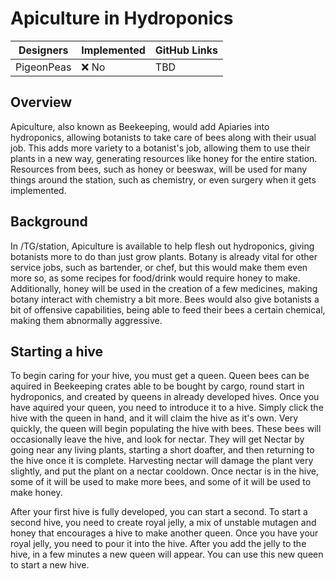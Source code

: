 # Apiculture in Hydroponics

| Designers | Implemented | GitHub Links |
|---|---|---|
| PigeonPeas | :x: No | TBD |

## Overview

Apiculture, also known as Beekeeping, would add Apiaries into hydroponics, allowing botanists to take care of bees along with their usual job. This adds more variety to a botanist's job, allowing them to use their plants in a new way, generating resources like honey for the entire station. Resources from bees, such as honey or beeswax, will be used for many things around the station, such as chemistry, or even surgery when it gets implemented.

## Background

In /TG/station, Apiculture is available to help flesh out hydroponics, giving botanists more to do than just grow plants. Botany is already vital for other service jobs, such as bartender, or chef, but this would make them even more so, as some recipes for food/drink would require honey to make. Additionally, honey will be used in the creation of a few medicines, making botany interact with chemistry a bit more. Bees would also give botanists a bit of offensive capabilities, being able to feed their bees a certain chemical, making them abnormally aggressive.

## Starting a hive

To begin caring for your hive, you must get a queen. Queen bees can be aquired in Beekeeping crates able to be bought by cargo, round start in hydroponics, and created by queens in already developed hives. Once you have aquired your queen, you need to introduce it to a hive. Simply click the hive with the queen in hand, and it will claim the hive as it's own. Very quickly, the queen will begin populating the hive with bees. These bees will occasionally leave the hive, and look for nectar. They will get Nectar by going near any living plants, starting a short doafter, and then returning to the hive once it is complete. Harvesting nectar will damage the plant very slightly, and put the plant on a nectar cooldown. Once nectar is in the hive, some of it will be used to make more bees, and some of it will be used to make honey. 

After your first hive is fully developed, you can start a second. To start a second hive, you need to create royal jelly, a mix of unstable mutagen and honey that encourages a hive to make another queen. Once you have your royal jelly, you need to pour it into the hive. After you add the jelly to the hive, in a few minutes a new queen will appear. You can use this new queen to start a new hive.
